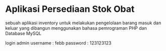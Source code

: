# Aplikasi Persediaan Stok Obat

sebuah aplikasi inventory untuk melakukan pengelolaan barang masuk dan keluar yang dibangun menggunakan bahasa pemrograman PHP dan Database MySQL

login admin
username  : febb
password  : 123123123
